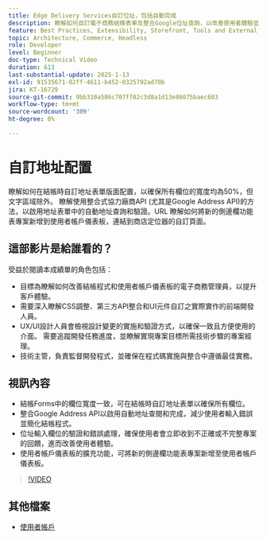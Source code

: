 ```yaml
---
title: Edge Delivery Services自訂位址，包括自動完成
description: 瞭解如何自訂電子商務結帳表單及整合Google位址查詢，以改善使用者體驗並減少輸入錯誤。
feature: Best Practices, Extensibility, Storefront, Tools and External Services
topic: Architecture, Commerce, Headless
role: Developer
level: Beginner
doc-type: Technical Video
duration: 613
last-substantial-update: 2025-1-13
exl-id: 91535671-02ff-4611-b452-0325792ad70b
jira: KT-16729
source-git-commit: 9bb310a586c707ff02c3d8a1d13e86075baec603
workflow-type: tm+mt
source-wordcount: '309'
ht-degree: 0%

---
```



# 自訂地址配置

瞭解如何在結帳時自訂地址表單版面配置，以確保所有欄位的寬度均為50%，但文字區域除外。 瞭解使用整合式協力廠商API (尤其是Google Address API)的方法，以啟用地址表單中的自動地址查詢和驗證。&#x200B;URL 瞭解如何將新的側邊欄功能表專案新增到使用者帳戶儀表板，連結到商店定位器的自訂頁面。

## 這部影片是給誰看的？

受益於閱讀本成績單的角色包括：

* 目標為瞭解如何改善結帳程式和使用者帳戶儀表板的電子商務管理員，以提升客戶體驗。
* 需要深入瞭解CSS調整、第三方API整合和UI元件自訂之實際實作的前端開發人員。
* UX/UI設計人員會檢視設計變更的實施和驗證方式，以確保一致且方便使用的介面。
需要追蹤開發任務進度，並瞭解實現專案目標所需技術步驟的專案經理。
* 技術主管，負責監督開發程式，並確保在程式碼實施與整合中遵循最佳實務。


## 視訊內容

* 結帳Forms中的欄位寬度一致，可在結帳時自訂地址表單以確保所有欄位。
* 整合Google Address API以啟用自動地址查閱和完成，減少使用者輸入錯誤並簡化結帳程式。
* 位址輸入欄位的驗證和錯誤處理，確保使用者會立即收到不正確或不完整專案的回饋，進而改善使用者體驗。
* 使用者帳戶儀表板的擴充功能，可將新的側邊欄功能表專案新增至使用者帳戶儀表板。

>[!VIDEO](https://video.tv.adobe.com/v/3442787?learn=on)

## 其他檔案

* [使用者帳戶](https://experienceleague.adobe.com/developer/commerce/storefront/dropins/user-account/tutorials/)
